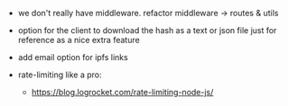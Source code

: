 - we don't really have middleware. refactor middleware -> routes & utils

- option for the client to download the hash as a text or json file just for reference as a nice extra feature

- add email option for ipfs links

- rate-limiting like a pro:
  - https://blog.logrocket.com/rate-limiting-node-js/